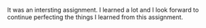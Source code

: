 It was an intersting assignment. I learned a lot and I look forward to continue perfecting the things I learned from this assignment.
